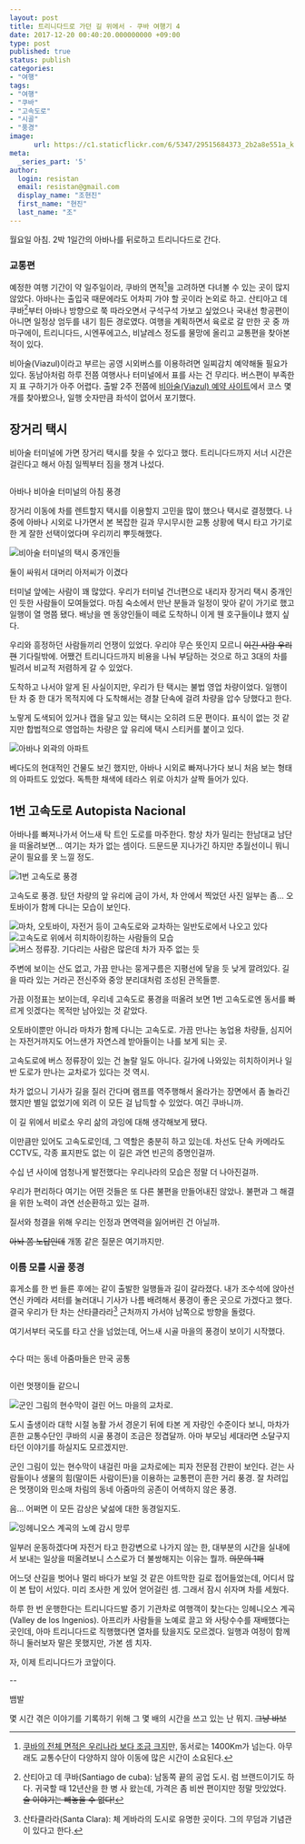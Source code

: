 ```yaml
---
layout: post
title: 트리니다드로 가던 길 위에서 - 쿠바 여행기 4
date: 2017-12-20 00:40:20.000000000 +09:00
type: post
published: true
status: publish
categories:
- "여행"
tags:
- "여행"
- "쿠바"
- "고속도로"
- "시골"
- "풍경"
image:
      url: https://c1.staticflickr.com/6/5347/29515684373_2b2a8e551a_k.jpg
meta:
  _series_part: '5'
author:
  login: resistan
  email: resistan@gmail.com
  display_name: "조현진"
  first_name: "현진"
  last_name: "조"
---
```


월요일 아침. 2박 1일간의 아바나를 뒤로하고 트리니다드로 간다.

### 교통편

예정한 여행 기간이 약 일주일이라, 쿠바의 면적[^1]을 고려하면 다녀볼 수 있는 곳이 많지 않았다. 아바나는 출입국 때문에라도 어차피 가야 할 곳이라 논외로 하고. 산티아고 데 쿠바[^2]부터 아바나 방향으로 쭉 따라오면서 구석구석 가보고 싶었으나 국내선 항공편이 아니면 일정상 엄두를 내기 힘든 경로였다. 여행을 계획하면서 육로로 갈 만한 곳 중 까마구에이, 트리니다드, 시엔푸에고스, 비냘레스 정도를 물망에 올리고 교통편을 찾아본 적이 있다.

비아술(Viazul)이라고 부르는 공영 시외버스를 이용하려면 일찌감치 예약해둘 필요가 있다. 동남아처럼 하루 전쯤 여행사나 터미널에서 표를 사는 건 무리다. 버스편이 부족한지 표 구하기가 아주 어렵다. 출발 2주 전쯤에 <a href="http://www.viazul.com/" target="_blank" title="새창">비아술(Viazul) 예약 사이트</a>에서 코스 몇 개를 찾아봤으나, 일행 숫자만큼 좌석이 없어서 포기했다.

## 장거리 택시

비아술 터미널에 가면 장거리 택시를 찾을 수 있다고 했다. 트리니다드까지 서너 시간은 걸린다고 해서 아침 일찍부터 짐을 챙겨 나섰다.

<div class="imageCaption alignCenter">
	<img src="https://lh3.googleusercontent.com/qE_fHIihvNwd8uw5ioqqCStcnT0DZfwDOcIOSaqSLxeuk4a7fdaqZqI-RQM50xO6FaOkHTRckI0noUdBDTSC-hZM0wXrFo5Oqy04T7kC97P8_jSp4qGbj6RFbayfjoTWHdVbr_mKOma-NRNaZ5eyXE9_YesJNRaU4eJjShDkBASDXbuqaM6U7Pqpcc41XxAkLZJraBuNcMJrUrdanwMuWJOiAtmB3nPab7qREQnEAY9Yxel4d27m0_Fl7c6pPZVZkxjE8fr6MtkJC3DUcC7kylCZXcIXbveWiwZS5fr2UHV_-qEiIskTWPL7NDiqQsWRL5YN0fb6zEdDo6TmTSwsezf28-Yp5-NgosPbVSp_26HVJPOB1ngDekm-R0U6k5MuWyXexDuHNWGUGDyygP3AJddWcYFJt46JjCRF8ckJiQsRARcSE5O90nDnR5Cbu2NCtgYvUWdasMYzajx58_k8KvPCNAUCIRe8lgnXYkD68uyZAInfdnMeKQnpcH8typ8cs2D-v32j_eFKOrRoEz8mANOLnpruRfEyqmkj-eQ5i2vUiuB2vzYGn6y51MprHnIbJ708k9UBGNsJFRpdDfl2SIW9iEPJVr3UAoLRhs1XT74=w1575-h1052-no" alt="">
	<p>아바나 비아술 터미널의 아침 풍경</p>
</div>

장거리 이동에 차를 렌트할지 택시를 이용할지 고민을 많이 했으나 택시로 결정했다. 나중에 아바나 시외로 나가면서 본 복잡한 길과 무시무시한 교통 상황에 택시 타고 가기로 한 게 잘한 선택이었다며 우리끼리 뿌듯해했다.

<div class="imageCaption boxed alignRight">
	<img src="https://lh3.googleusercontent.com/RSS5pxuxbcRkt7yFtdT4Er8oS3oisNn4eKC625BxFsZwrJk9bRKWBbAdKFTx_dlHX1zNMH5jzxAjkHhwPUn8aiD4CyBSiZ1qo3yQi7nVFJQRw3S4Kjqgb7SRgF-fceJ9hN1oKPWEAFz5I6kNd9J1diTCx71DR5lpd2Yt8aFrBYa7Z0cUxorhbcxdRNTnB1CnSkUq8c4MWN5e1KUZxr_RJ_8sapn4wtim2h50eUL_1y-umA-9ywXWJm8Y4SfRyI3ENniarv2wOd-JE-udFkOHMANDKfcfkFT3Pszk3KMJhHIccmuexvZjJ7psah9FcBEeAZqxnrspXkFFAI0LxDFo-HiWOjrrGbokagsNZYGZBPbfkX_SCHsSeW4YPhBh9nJZDqYJ6qDU7QkWTgxJj_o1zLyunDnHPg51A1-EGM5CPL32qPuFfYgvag57KeKIKK9WzAxeHE_DcDYgcAV0SGms3er2GYqrqNTBfvdsk8zlTNsTtJFnTVTfgq3T7ZyHQVRyzy--UXU6NyPcsn6aAHzxdcjn_G8VAzErMSKmB7UQrxf8I576IRro8BFMVms7UJ67g5ynlS2AEoAseZJVKwuvR72pnA1jYq_q69cLJeRfRa4=w789-h1052-no" alt="비아술 터미널의 택시 중개인들">
	<p>둘이 싸워서 대머리 아저씨가 이겼다</p>
</div>

터미널 앞에는 사람이 꽤 많았다. 우리가 터미널 건너편으로 내리자 장거리 택시 중개인인 듯한 사람들이 모여들었다. 마침 숙소에서 만난 분들과 일정이 맞아 같이 가기로 했고 일행이 열 명쯤 됐다. 배낭을 멘 동양인들이 떼로 도착하니 이게 웬 호구들이냐 했지 싶다.

우리와 흥정하던 사람들끼리 언쟁이 있었다. 우리야 무슨 뜻인지 모르니 ~~이긴 사람 우리 편~~ 기다릴밖에. 어쨌건 트리니다드까지 비용을 나눠 부담하는 것으로 하고 3대의 차를 빌려서 비교적 저렴하게 갈 수 있었다.

도착하고 나서야 알게 된 사실이지만, 우리가 탄 택시는 불법 영업 차량이었다. 일행이 탄 차 중 한 대가 목적지에 다 도착해서는 경찰 단속에 걸려 차량을 압수 당했다고 한다.

노랗게 도색되어 있거나 캡을 달고 있는 택시는 오히려 드문 편이다. 표식이 없는 것 같지만  합법적으로 영업하는 차량은 앞 유리에 택시 스티커를 붙이고 있다.

<div class="imageCaption">
	<img src="https://lh3.googleusercontent.com/4_dfztYwZGGzNyZWW8WL-jBhbiOS-cEa2QBpQXAZ_ChhuD0unKZTOcbXw9Z69HT2Lw7hiu4PEOyAet1wufcssnrXhuHetZkawRZIbRCW3Rj-pDGlore9Hc0VlTDiyCe61d0pMGusH5GOSqeDbCuo5h-sqo-kV4jfXXlHkZE_gixdafYxoRzbQWydGXmtGQPpjLDBwpaQE6KH3wYflit3i5yhnkMYLqycCbFVI9SobORyUoXBJkHQ6QzGMFAgpvdwlAma-nsoRZ9XcjUK8Hb7omkS4Sl3vRv-ToRYhu3BMGnn0jG_oYS4vjsX6lrc2N4zLjIgbcyfPXxzE5zUtwge4zV0D6dLd3BeqNHE6hOI8qJ4WNK_mszmRrBUQTUnTZ0MMH4xuIPI_Ng9EdLxxwEssaJtosJZ0JdJkmGbfXak-J3GPXVpg5TJ2hcw41aHzosi_-hJ39CUAFA7kj6ws-ZQduQqlBaoJuR4LcElvfRv_CKdYzVEn1-_4QMwFdbOSU9ecpd6iYa8EcjFRajipn4wmyLaysRVrvZehUI3znJF5Fvyzh0Cf3UMQPH9Sdm60Dg0_sQMQrZVnmqN5sjAZ59X90LGXL7AOTE3XB6Qm19qBHo=w1621-h848-no" alt="아바나 외곽의 아파트">
	<p>베다도의 현대적인 건물도 보긴 했지만, 아바나 시외로 빠져나가다 보니 처음 보는 형태의 아파트도 있었다. 독특한 채색에 테라스 위로 아치가 살짝 들어가 있다.</p>
</div>

## 1번 고속도로 Autopista Nacional

아바나를 빠져나가서 어느새 탁 트인 도로를 마주한다. 항상 차가 밀리는 한남대교 남단을 떠올려보면... 여기는 차가 없는 셈이다. 드문드문 지나가긴 하지만 추월선이니 뭐니 굳이 필요를 못 느낄 정도.

<div class="imageCaption">
	<img src="https://lh3.googleusercontent.com/8iYQ9ZO5zDCmkFbwGGBR8QMZzQOFTmAzGa3tKV2oEf5NFBjFWEnC7LOo7EzEsKVMFui5jub9JmB7bxBOqKzSqrAUr6z_vqopD1GbeQ8PVJaj_-TOLC6zkOSAe8ythl_2ZgqhBoQyiLgopHOM2ZDa9xU92Xfz4wyMKmfhhnxUry1vDBjdIrROWpwrzh54YHs03dtCZZgff0OZsN97qxK5HH10KMmYVv6bWgXavZjLwIsN27ZrPZA-LCriVxKDW55UA-KGodiIO-r-aIFY9RXRhzG-yTS-wAxgQVk1nGtgSsjaLmPt_IYXBPzBec7euLK7hGUjBDJe59o_ee-p0So842XLKgNZ1ioy2iNw50Pauz3MBik11JIuNPlUzcXUWxoRbOlIZ0_UqOmLWQIW_Zm-5WViHYdFlKbJFNUSDq9RY8cTg9jPuUScngRngjZuQ46gL-T0RBtNWF3oyFuv9OZpx5XrHcYOp5m5TjRYOKFxCToc1GqCa0yZzcJsAMhSJtwip2BHV4-TG32pAZgYdklrGoVqyqLPlah1IwIQdA7rz9m8cDne18tKMACtnDPj9OlSJEFcaauOvcVXdydfqxB8478sESUvApcg4rqdjmnf3kY=w1621-h966-no" alt="1번 고속도로 풍경">
	<p>고속도로 풍경. 탔던 차량의 앞 유리에 금이 가서, 차 안에서 찍었던 사진 일부는 좀... 오토바이가 함께 다니는 모습이 보인다.</p>
</div>

<div class="boxed alignLeft">
	<img src="https://lh3.googleusercontent.com/MuE_-KLyp_4aqOOIJZ6KCE14ZhaMh0whiLoWAv4eGNBaUKyW1exh2nZ28cCbNIOOgkjzPp1BKiM6M5BmJvZEVeXElWkmEn64YvyivwJnfJEdz5mHEkC4bkfUtASwS4tLWw7GJvTxg4AHwGZg9vGdRjDeiZA7chES284EWfgwcfxJqnPZJvQyIAdJMzQGE4c-_Bj8tz-rfIX2Bpr5Mjjhhe5eW6TECLBym9S5KynpX4QSLpMmp2OQsHbZkiKSrVAciKawQxyVyc2e0eqzqXro2Z2W8R6MjZGVPZIPX7vy2zEmW6XGy0oudvE6SpBjbQ5pOhoEm2Xe09pKAye8wF8ArYzcHgCbbRybO0F4DCLuvErmJ37RFlf4l7nBOLXTaWa2K__u2WZdliT12ycyRg0rrgGzpCcoAC8MVJZjmgriMXtaGR9QMmSyddLTehRG6QmPIaYf19Np7S-iptzGhHjIcmV5Sf5tmfEyfrUYWe81TrpgHS6OvIn9vQd9KVVRE57vjk91qcJgp6uihpUbdGEMSgZCxVx0vVEcgykcoL0cH0dDp_us0FWCgKOyctD9ryXmId0QmmcyhOXyON6WdFcPEPhL6x5-kOFFvm7eTLNTABA=w1621-h912-no" alt="마차, 오토바이, 자전거 등이 고속도로와 교차하는 일반도로에서 나오고 있다">
	<img src="https://lh3.googleusercontent.com/YeVPG_al__eurc5dJv47cKT9E6T5IYMZPqUrwQQMVTx3hK85OtVe2NpshRTmtV5_gV4HBYdJJByO3MX6Gc5eitv1yufXj6Odt3I_86-cfwGU7kMk1sQxpWv4-IG5Q3VeUBG3aODf28Khm6QT2gcRcFpuh7UHBBATBEj-rmzHOZX2PQyfBFtywaAtz7WDQlNEFblpybpC24tb-dMy9GbQoyQuAJFGyfIlvx_Oto6vH30xhpszb2W0RjjduQpRFaZir4N93y2QJZTnIXfOBTOKlVciOBliR7Ewf4yh_TCZgIpnc5S9FL__7bkHGcXPBqGf_gVKvdcUUWf7TIqG3BM7TtyQWox5mZHf5Tda49AS3P_BUDgRm8jJc-hzQTTrAscE9FukMzeXZXdRxhirxgwaSMrrpAro_N7JIjdl6247HYNy7zpExfODyybQTjLSzaMvxsEguxvBfmdsDO2-z1-WPGpHY6mZBBQ4VkWJX3fcaoM5pBIBRZLgmHyfp-jtVdR0fx2WWzK5HRRBN91W3i6Rgr8vNmCOxO-2FRo3mC9iblD8hgd0kRRLH5MKyp7ATRxk44GMy9ELjKbnTKUYfB7CluBkyxZip6gSbYB8VviH51A=w1575-h1052-no" alt="고속도로 위에서 히치하이킹하는 사람들의 모습">
	<img src="https://lh3.googleusercontent.com/u95qSNUC0IO9y8aHM14dIxoz3KRixg4_CB-QX-yERZYAYz90ZrYtp6jBeYitDYl5F-o4f_GFe_x_jTbNUyrf07KoFL2UV2mrCPhH2pZWjRVUu8tWj9oct12QdNhKkWA4Mbh2qbQ8vcntmyxlGcj2dea-9aFR2IuvpCKiZwFHE5oGvOdMmwOPu0ASLalu_F_UxhLgNgTuyYO9mhYWtjo9FIcNOstTq5jNWmPO5lWdAFwugPClIVsLKClnrCdfuqvHqF5uBdlBAA5b5AYfozP7mJJdOcjo8VkybJSZte8sekf4uwo5iKsh0Bw8XVoq11rgCORdwa7M4dxr0BqT6ApPCzglMniqX8X2oiVo-UuUWLKtSGyY9lKOHfOGfMD0etF1HW-OnV5JTaSzD_i0L89hwrOeQH4JsjEYFfA7xEzrnMSLDxa1ZJ1Mf_C1K6M87W0xoLjEtjJI7jq17Y2RChfd5-9OcJFW79vOEl6j3Daa1LICkguv0FMVrYyXv1nH4j-A20VLrVQ-90MW7bvwEaDjexAyYNPEqacpYjziUL428Hi-yYtdfs7ANqfH9xhNN7Bt4aSokIG4oinzJlQp1DFKM94KA5o19NzfUKJakEai0UI=w1574-h1052-no" alt="버스 정류장. 기다리는 사람은 많은데 차가 자주 없는 듯">
</div>

주변에 보이는 산도 없고, 가끔 만나는 뭉게구름은 지평선에 닿을 듯 낮게 깔려있다. 길을 따라 있는 거라곤 전신주와 중앙 분리대처럼 조성된 관목들뿐.

가끔 이정표는 보이는데, 우리네 고속도로 풍경을 떠올려 보면 1번 고속도로엔 동서를 빠르게 잇겠다는 목적만 남아있는 것 같았다.

오토바이뿐만 아니라 마차가 함께 다니는 고속도로. 가끔 만나는 농업용 차량들, 심지어는 자전거까지도 어느샌가 자연스레 받아들이는 나를 보게 되는 곳.

고속도로에 버스 정류장이 있는 건 놀랄 일도 아니다. 길가에 나와있는 히치하이커나 일반 도로가 만나는 교차로가 있다는 것 역시.

차가 없으니 기사가 길을 질러 간다며 램프를 역주행해서 올라가는 장면에서 좀 놀라긴 했지만 별일 없었기에 외려 이 모든 걸 납득할 수 있었다. 여긴 쿠바니까.

이 길 위에서 비로소 우리 삶의 과잉에 대해 생각해보게 됐다.

이만큼만 있어도 고속도로인데, 그 역할은 충분히 하고 있는데. 차선도 단속 카메라도 CCTV도, 각종 표지판도 없는 이 길은 과연 빈곤의 증명인걸까.

수십 년 사이에 엄청나게 발전했다는 우리나라의 모습은 정말 더 나아진걸까.

우리가 편리하다 여기는 어떤 것들은 또 다른 불편을 만들어내진 않았나. 불편과 그 해결을 위한 노력이 과연 선순환하고 있는 걸까.

질서와 청결을 위해 우리는 인정과 면역력을 잃어버린 건 아닐까.

~~아놔 쫌 노답인데~~ 개똥 같은 질문은 여기까지만.

### 이름 모를 시골 풍경

휴게소를 한 번 들른 후에는 같이 출발한 일행들과 길이 갈라졌다. 내가 조수석에 앉아선 연신 카메라 셔터를 눌러대니 기사가 나름 배려해서 풍경이 좋은 곳으로 가겠다고 했다. 결국 우리가 탄 차는 산타클라라[^3] 근처까지 가서야 남쪽으로 방향을 돌렸다.

여기서부터 국도를 타고 산을 넘었는데, 어느새 시골 마을의 풍경이 보이기 시작했다.

<div class="boxed alignLeft imageCaption">
	<img src="https://lh3.googleusercontent.com/vp88IFQRym4KwfMTJ_AmaiY1fhnvWe-IVBg0oIdYGlwbyEn2YgwmkfESGnXAFNYgMpHBvPTd0iL-GrLyL34iw-aW8p40j9v2aLKG4A5ogzHmwJ-BeWphbI7-MEOddoQNLDf_nKBW95J2sF8a-eGhDgsdZCrR6kDytTBEfLBtPRhRAvnZUchh_v_pxWysgVZg2xc4L0h9glkoz13CR42elVON8TrbfMr4XQ5fvatedxt8iWdtBEbyEwVf_IWn_axkI2IEbW7lwQrLrRckHWiXoSQ3tSt8nzjKCGcSWY3Ri9dJaSyUs5JR2PZqUlVGKy_KBKvB5Zl1PouRWFnrF3iWI_l8DKMWzYrSUNqjqmlVGVqWoebye5P49KjqBIm7ZOds_Fmr3RuITNAcaySyHqb8oWgwN7Z2aWN6wAVNQy0BkEEcTlfJWQ3Mcyr1juVZFlCHIWa1PdwMFn5IWLaj5W7jWzKXUc8JiSLzREzbACrZZjEPkS97NrSunpcdIwdvNK4s7aJMp_qx74TjjKL3vxyM_eYc5AwqknB3c-Aojgk8lEabWUCOt_5lkgW1dlqdx5bg7NWKhCf01zaH63ZS9-96bVFzDwojyaUHD5N9JQOR=w1621-h912-no" alt="">
	<p>수다 떠는 동네 아줌마들은 만국 공통</p>
	<img src="https://lh3.googleusercontent.com/5Nz4a1l7dCu37zrjRUgsVKxoP1FNVUZufmS1VezhszaPHxfYW8OjXtT9bav3UtRLDJCDkmYDR6Q9PUFauSYwaYLWKqW89a46kdz4H6jHAa--lpjcBYFbAlMts5U1ycIx6a2sSuRdf1rTjpCw6n6eAq3P86yXnAgsi-Jvii5FbmPmywBXf69LzaCJPjxo1IGgIfIohAgy3Y9-gUuYqVfnqxnBxHRhBprv_td_0HEku6RVNc4QEaAgJl499gRbBh_jammLY8GDpqjCZUnxPWYtBN6Win5yLpvjNZIPTLlqsewO0kKO57RnfuR3cxdu-4y_rGvfH_GHgPP9hOHGZMKms6n3cBu7Rsi8lGMH16_RyGh5IV0YCkQ50SgP0LVCUKJhef36qTUK99RGUjoXiiMsS4u2oDVfhtNVlxDWdKrk1pB9fGr9wRXXL3SdwJtPWszMAcW7LLZZhtq9DSZh1meeamTBbB0lNLfzkq3fCjXF6-VGRZ5eEswtCkRZBqHnzrE2pRPNQ8v8PXuaR5TeQmC5qf9dV1Y1FhzJmHWUAidZGVkT4w7WQFNIKGbWPHyCIOdEqofSgW6UFdSNlQY9SpgJOpvHMBN4av8mNNL5svnQ=s1052-no" alt="">
	<p>이런 멋쟁이들 같으니</p>
</div>
<div class="boxed alignRight">
	<img src="https://c1.staticflickr.com/8/7557/29541703093_4122e5d087_k.jpg" alt="군인 그림의 현수막이 걸린 어느 마을의 교차로.">
	<img src="https://c1.staticflickr.com/6/5581/30109536176_27f26e7e2c_k.jpg" alt="">
	<img src="https://lh3.googleusercontent.com/cBcOdRyE1oj6HrQwJQe7d0FEfC_hySip7hijt9ehAhLoXWYxicc743lJHAi0-_R2R3XP7QOfRzkGenkQeXn6lvmf2wr9u4RhPpnGBAfK9MjpXeGLXknjSRw4g3NLNwLzVcS7eQ_wG5k05K0TG--AGoDqNuzovpxy8CXh3sOTPgxSDB9gaDwpGQ6qXXlsAptFgWgPsIOSQdkjE1PllioKzSAdplzrcDPseSw-ige50ytzSZKpSG5N1DnV9_wo4gf3D4rtoOSQSk9X0sn9Wtd6O5nzJDmrXbvAalqbpkgVN7zR7bMwrME3eYRZ44aYWh4cq-UmN9Hb1x1idRNcwB82bdVpR0cF9UGHu6BV1wx_lGbwSr8Z9fJXRgLq9FwhycNwOUUle81omitFhh2fzVA-YpSQY5HMeWXPQ2mK6WO0ceomqxIfhQyhxXdfX7qc7Q-7JkSB8WwF52qcgunoZrjH7gH0_-ANf6LuQHWId8YJslbvCjk4c1bTB5vNhMxIX4SvInfeu5-XPbiJMPKr8oWzttthlGTVwxkxEnLSalsRCfK1IDVyKu65DIJ9wfp9It373eA-_6t32Qu-xtTf8plbqZxb_EMouAOKR_TfqtBD=w1173-h1052-no" alt="">
</div>

도시 출생이라 대학 시절 농활 가서 경운기 뒤에 타본 게 자랑인 수준이다 보니, 마차가 흔한 교통수단인 쿠바의 시골 풍경이 조금은 정겹달까. 아마 부모님 세대라면 소달구지 타던 이야기를 하실지도 모르겠지만.

군인 그림이 있는 현수막이 내걸린 마을 교차로에는 피자 전문점 간판이 보인다. 걷는 사람들이나 생물의 힘(말이든 사람이든)을 이용하는 교통편이 흔한 거리 풍경. 잘 차려입은 멋쟁이와 민소매 차림의 동네 아줌마의 공존이 어색하지 않은 풍경.

음... 어쩌면 이 모든 감상은 낯섦에 대한 동경일지도.

<div class="boxed alignRight">
	<img src="https://c1.staticflickr.com/6/5151/29848887020_f201a581cf_k.jpg" alt="잉헤니오스 계곡의 노예 감시 망루">
</div>

일부러 운동하겠다며 자전거 타고 한강변으로 나가지 않는 한, 대부분의 시간을 실내에서 보내는 일상을 떠올려보니 스스로가 더 불쌍해지는 이유는 뭘까. ~~의문의 1패~~

어느덧 산길을 벗어나 멀리 바다가 보일 것 같은 야트막한 길로 접어들었는데, 어디서 많이 본 탑이 서있다. 미리 조사한 게 있어 얻어걸린 셈. 그래서 잠시 쉬자며 차를 세웠다.

하루 한 번 운행한다는 트리니다드발 증기 기관차로 여행객이 찾는다는 잉헤니오스 계곡(Valley de los Ingenios). 아프리카 사람들을 노예로 끌고 와 사탕수수를 재배했다는 곳인데, 아마 트리니다드로 직행했다면 열차를 탔을지도 모르겠다. 일행과 여정이 함께 하니 둘러보자 말은 못했지만, 가본 셈 치자.

자, 이제 트리니다드가 코앞이다.

--

뱀발

몇 시간 겪은 이야기를 기록하기 위해 그 몇 배의 시간을 쓰고 있는 난 뭐지. ~~그냥 바보~~


[^1]: <a href="https://ko.wikipedia.org/wiki/%EC%BF%A0%EB%B0%94#%EC%A7%80%EB%A6%AC" target="_blank" title="새창">쿠바의 전체 면적은 우리나라 보다 조금 크지</a>만, 동서로는 1400Km가 넘는다. 아무래도 교통수단이 다양하지 않아 이동에 많은 시간이 소요된다.

[^2]: 산티아고 데 쿠바(Santiago de cuba): 남동쪽 끝의 공업 도시. 럼 브랜드이기도 하다. 귀국할 때 12년산을 한 병 사 왔는데, 가격은 좀 비싼 편이지만 정말 맛있었다. ~~술 이야기는 빼놓을 수 없다!~~

[^3]: 산타클라라(Santa Clara): 체 게바라의 도시로 유명한 곳이다. 그의 무덤과 기념관이 있다고 한다.
